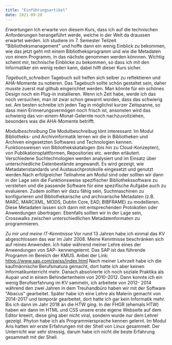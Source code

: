 ```yaml
---
title: "Einführungsartikel"
date: 2021-09-20
---
```

_Erwartungen_
Ich erwarte von diesem Kurs, dass ich auf die technischen Anforderungen herangeführt werde, welche in der Welt da draussen erwartet werden. 
Ich studiere im 7. Semester Teilzeit "Bibliotheksmanagement" und hoffe dann ein wenig Einblick zu bekommen, wie das jetzt geht mit einem Bibliotheksprogramm und wie die Metadaten von einem Programm, in das nächste genommen werden könnnen. Wichtig scheint mir, technische Einblicke zu bekommen, so dass ich mit den Informatiker ein wenig reden kann, dabei hilft dieser Kurs sicher.

_Tagebuch_schreiben_
Tagebuch soll helfen sich selber zu reflektieren und AHA-Momente zu notieren. Das Tagebuch sollte schön gestaltet sein, daher musste zuerst mal github eingerichtet werden.
Man könnte für ein schönes Design noch ein Plug-in installieren. Wenn ich Zeit habe, werde ich das noch versuchen, man ist zwar schon gewarnt worden, dass das schwierig sei.
Am besten schreibe ich jeden Tag in möglichst kurzer Zeitspanne, so dass mein Erinnerungsvermögen noch frisch ist, ansonsten wird das schwierig das vor-einem-Monat-Gelernte noch nachzuvollziehen, besonders was die AHA-Momente betrifft.

_Modulbeschreibung_
Die Modulbeschreibug tönt interessant: Im Modul Bibliotheks- und Archivinformatik lernen wir die in Bibliotheken und Archiven eingesetzten Softwares und Technologien kennen. Funktionsweisen von Bibliothekskatalogen (bis hin zu Cloud-Konzepten), von Publikationsplattformen, Repositories etc. werden erläutert. Verschiedene Suchtechnologien werden analysiert und im Einsatz über unterschiedliche Datenbestände angewandt. Es wird gezeigt, wie Metadatenstandards und Austauschprotokolle eingesetzt und genutzt werden.Nach erfolgreicher Teilnahme am Modul sind oder sollten wir dann in der Lage sein die Funktionsweise spezifischer Bibliothekssoftware zu verstehen und die passende Software für eine spezifische Aufgabe auch zu evaluieren. Zudem sollten wir dazu fähig sein, Suchmaschinen zu konfigurieren und Bibliothekarische und archivarische Metadaten (z.B. MARC, MARCXML, MODS, Dublin Core, EAD, BIBFRAME) zu modellieren. Diese Metadaten lassen sich dann mit entsprechenden Protokollen oder Anwendungen übertragen.
Ebenfalls sollten wir in der Lage sein, Crosswalks zwischen unterschiedlichen Metadatenformaten zu programmieren.

_Zu mir und meine IT-Kenntnisse_
Vor rund 13 Jahren habe ich einmal das KV abgeschlossen das war im Jahr 2008. Meine Kenntnisse beschränken sich auf reines Anwenden. Ich habe während meiner Lehre  eines der Anwendungen von SAP- kennengelernt. Das SAP ist das führende Programm im Bereich der KMUS. Anbei der Link: https://www.sap.com/swiss/index.html
Nach meiner Lehrzeit habe ich die kaufmännische Berufsmatura gemacht, dort hatte ich aber keinen Informatikunterricht mehr. Danach absolvierte ich noch soziale Praktika als Aupair und in einem Behindertenheim von 2010-2012. Dann konnte ich ein wenig Berufserfahrung im KV sammeln, ich arbeitete  von 2012- 2014 während den zwei Jahren in dem Treuhandbüro haben wir mit der Software "Abacus" gearbeitet. Später habe ich eine Lehre als Malerin gemacht von 2014-2017 und temporär gearbeitet, dort hatte ich gar kein Informatik mehr. Bis ich dann im Jahr 2018 an die HTW ging. In der FHGR (ehemals HTW) haben wir dann im HTML und CSS unsere erste eigene Webseite auf dem Editor kreeirt, diese ging aber nicht viral, sondern wurde nur dem Lehrer gezeigt. Phyton habe ich als Programmiersprache kennen gelernt. Im Modul Aris hatten wir erste Erfahrungen mit der Shell von Linux gesammelt. Der Unterricht war sehr stressig, darum habe ich nicht die beste Erfahrung gesammelt mit der Shell.






